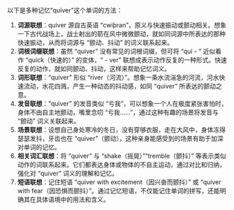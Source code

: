 以下是多种记忆“quiver”这个单词的方法：
1. **词源联想**：quiver 源自古英语 “cwiþran”，原义与快速振动或颤动相关。想象一下古代战场上，战士射出的箭在风中微微颤动，就如同词源中所表达的那种快速振动，从而将词源与 “颤动、抖动” 的词义联系起来。
2. **词根词缀联想**：虽然 “quiver” 没有常见的词根词缀，但可将 “qui - ” 近似看作 “quick（快速的）” 的变体，“ - ver” 联想成表示动作反复的一种形式。快速反复的动作，就如同颤动、抖动，这样来帮助记忆词义。
3. **词形联想**：“quiver” 形似 “river（河流）”。想象一条水流湍急的河流，河水快速流动，水花四溅，产生一种动态的抖动感，如同 “quiver” 所表达的颤动之意。
4. **发音联想**：“quiver” 的发音类似 “亏我”，可以想象一个人在极度紧张害怕时，身体不由自主地颤动，嘴里念叨 “亏我……”，通过这种有趣的场景将发音与 “颤动” 词义关联起来。
5. **场景联想**：设想自己身处寒冷的冬日，没有穿够衣服，走在大风中，身体冻得瑟瑟发抖，牙齿也在 “quiver”（颤动），这种亲身能感受到的场景有助于加深对单词的记忆。
6. **相关词汇联想**：将 “quiver” 与 “shake（摇晃）”“tremble（颤抖）” 等表示类似动作的词联系起来。它们都表达身体或物体的不自主运动，通过对比和归纳，强化对 “quiver” 词义的理解和记忆。
7. **短语联想**：记住短语 “quiver with excitement（因兴奋而颤抖）” 或 “quiver with fear（因恐惧而颤抖）”。通过记忆短语，不仅能记住单词的拼写，还能明确其在具体语境中的用法和含义。 